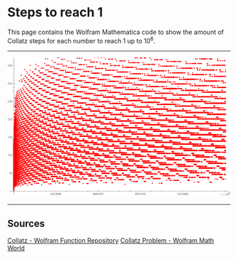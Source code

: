 # Steps to reach 1

This page contains the Wolfram Mathematica code to show the amount of Collatz steps for each number to reach 1 up to $10^6$.

---

![](steps_to_reach_1.png)

---

## Sources

[Collatz - Wolfram Function Repository](https://resources.wolframcloud.com/FunctionRepository/resources/Collatz)
[Collatz Problem - Wolfram Math World](https://mathworld.wolfram.com/CollatzProblem.html)
